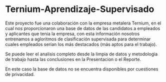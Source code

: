 # Ternium-Aprendizaje-Supervisado

Este proyecto fue una colaboración con la empresa metalera Ternium, en el cual nos proporcionaron una base de datos de las candidatos a empleados y aplicantes que tenia la empresa, con esta información nosotros entrenamos a agloritmos de clasificación supervisada para determinar cuales empleados serían los más destacados (más aptos para el trabajo). 

Se puede leer el analisis completo desde la limpia de datos y metodologia de trabajo hasta las conclusiones en la Presentacion o el Reporte.

En este caso la base de datos no se encuentra disponibles por cuestiones de privacidad. 
